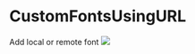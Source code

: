 # CustomFontsUsingURL
Add local or remote font 
![](https://github.com/amalhaririy/CollectionItemDeletion/blob/9c8002ce5c6c30e3b49a04ffc1c542b6a64f7f6d/ezgif.com-optimize.gif) 
